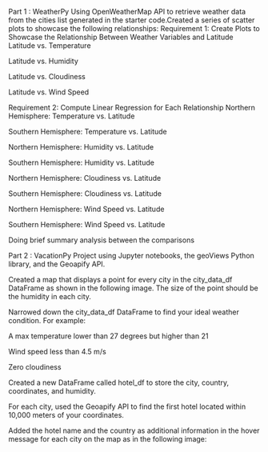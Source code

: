 Part 1 : WeatherPy
Using OpenWeatherMap API to retrieve weather data from the cities list generated in the starter code.Created a series of scatter plots to showcase the following relationships:
Requirement 1: Create Plots to Showcase the Relationship Between Weather Variables and Latitude
Latitude vs. Temperature

Latitude vs. Humidity

Latitude vs. Cloudiness

Latitude vs. Wind Speed

Requirement 2: Compute Linear Regression for Each Relationship
Northern Hemisphere: Temperature vs. Latitude

Southern Hemisphere: Temperature vs. Latitude

Northern Hemisphere: Humidity vs. Latitude

Southern Hemisphere: Humidity vs. Latitude

Northern Hemisphere: Cloudiness vs. Latitude

Southern Hemisphere: Cloudiness vs. Latitude

Northern Hemisphere: Wind Speed vs. Latitude

Southern Hemisphere: Wind Speed vs. Latitude

Doing brief summary analysis between the comparisons

Part 2 :  VacationPy
Project using Jupyter notebooks, the geoViews Python library, and the Geoapify API.

Created a map that displays a point for every city in the city_data_df DataFrame as shown in the following image. The size of the point should be the humidity in each city.

Narrowed down the city_data_df DataFrame to find your ideal weather condition. For example:

A max temperature lower than 27 degrees but higher than 21

Wind speed less than 4.5 m/s

Zero cloudiness

Created a new DataFrame called hotel_df to store the city, country, coordinates, and humidity.

For each city, used the Geoapify API to find the first hotel located within 10,000 meters of your coordinates.

Added the hotel name and the country as additional information in the hover message for each city on the map as in the following image:
